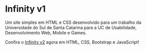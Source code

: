 # Infinity v1
 Um site simples em HTML e CSS desenvolvido para um trabalho da Universidade do Sul de Santa Catarina para a UC de Usabilidade, Desenvolvimento Web, Mobile e Games.

Confira o [Infinity v2](https://github.com/MateusOFCZ/Infinity-v2) agora em HTML, CSS, Bootstrap e JavaScript!
